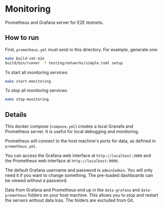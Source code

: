# Monitoring

Prometheus and Grafana server for E2E testnets.

## How to run

First, `prometheus.yml` must exist in this directory. For example, generate one:
```bash
make build-cmt-e2e
build/bin/runner -f testing/networks/simple.toml setup
```

To start all monitoring services:
```bash
make start-monitoring
```

To stop all monitoring services:
```bash
make stop-monitoring
```

## Details

This docker compose (`compose.yml`) creates a local Granafa and Prometheus server. It is useful for
local debugging and monitoring.

Prometheus will connect to the host machine's ports for data, as defined in `prometheus.yml`.

You can access the Grafana web interface at `http://localhost:3000` and the Prometheus web interface
at `http://localhost:9090`.

The default Grafana username and password is `admin`/`admin`. You will only need it if you want to
change something. The pre-loaded dashboards can be viewed without a password.

Data from Grafana and Prometheus end up in the `data-grafana` and `data-prometheus` folders on your
host machine. This allows you to stop and restart the servers without data loss. The folders are
excluded from Git.
